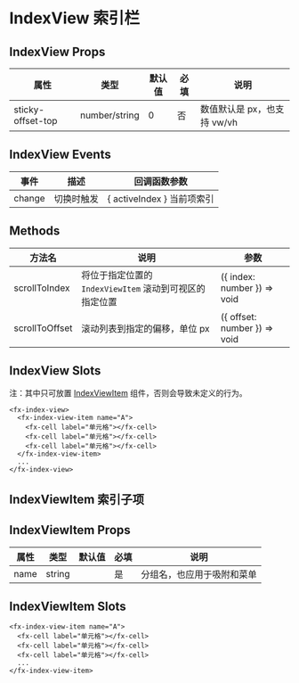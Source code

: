 # IndexView 索引栏

## IndexView Props

| 属性              | 类型          | 默认值 | 必填 | 说明                        |
| ----------------- | ------------- | ------ | ---- | --------------------------- |
| sticky-offset-top | number/string | 0      | 否   | 数值默认是 px，也支持 vw/vh |

## IndexView Events

| 事件   | 描述       | 回调函数参数               |
| ------ | ---------- | -------------------------- |
| change | 切换时触发 | { activeIndex } 当前项索引 |

## Methods

| 方法名         | 说明                                                    | 参数                         |
| -------------- | ------------------------------------------------------- | ---------------------------- |
| scrollToIndex  | 将位于指定位置的 `IndexViewItem` 滚动到可视区的指定位置 | ({ index: number }) => void  |
| scrollToOffset | 滚动列表到指定的偏移，单位 px                           | ({ offset: number }) => void |

## IndexView Slots

注：其中只可放置 [IndexViewItem](./IndexView.md#indexviewitem-索引子项) 组件，否则会导致未定义的行为。

```
<fx-index-view>
  <fx-index-view-item name="A">
    <fx-cell label="单元格"></fx-cell>
    <fx-cell label="单元格"></fx-cell>
    <fx-cell label="单元格"></fx-cell>
  </fx-index-view-item>
  ...
</fx-index-view>
```

## IndexViewItem 索引子项

## IndexViewItem Props

| 属性 | 类型   | 默认值 | 必填 | 说明                       |
| ---- | ------ | ------ | ---- | -------------------------- |
| name | string |        | 是   | 分组名，也应用于吸附和菜单 |

## IndexViewItem Slots

```
<fx-index-view-item name="A">
  <fx-cell label="单元格"></fx-cell>
  <fx-cell label="单元格"></fx-cell>
  <fx-cell label="单元格"></fx-cell>
  ...
</fx-index-view-item>
```
